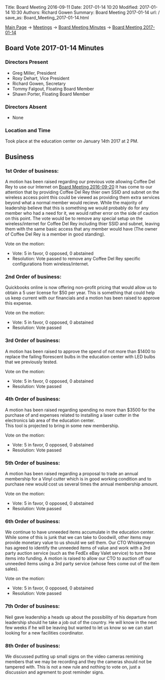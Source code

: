Title: Board Meeting 2016-09-11
Date: 2017-01-14 10:20
Modified: 2017-01-14 10:30
Authors: Richard Gowen
Summary: Board Meeting 2017-01-14
url: /
save_as: Board_Meeting_2017-01-14.html

[Main Page](index.html) -\> [Meetings](Meetings.html)
-\> [Board Meeting Minutes](Board_Meeting_Minutes.html) -\> [Board Meeting 2017-01-14](Board_Meeting_2017-01-14.html)

Board Vote 2017-01-14 Minutes
-----------------------------

### Directors Present

-   Greg Miller, President
-   Roxy Dehart, Vice President
-   Richard Gowen, Secretary
-   Tommy Falgout, Floating Board Member
-   Shawn Porter, Floating Board Member

### Directors Absent

-   None

### Location and Time

Took place at the education center on January 14th 2017 at 2 PM.


Business
--------

### 1st Order of business:

A motion has been raised regarding our previous vote allowing Coffee Del Rey to use our Internet on [Board Meeting 2016-09-20](Board_Meeting_2016-09-20.html)
It has come to our attention that by providing Coffee Del Rey thier own SSID and subnet on the wireless access point this could be viewed as providing them extra services beyond what a normal member would recieve.
While the majority of leadership believe that this is something we would probably do for any member who had a need for it, we would rather error on the side of caution on this point.
The vote would be to remove any special setup on the wireless/internet for Coffee Del Rey including thier SSID and subnet, leaving them with the same basic access that any member would have (The owner of Coffee Del Rey is a member in good standing).

Vote on the motion:

-   Vote: 5 in favor, 0 opposed, 0 abstained
-   Resolution: Vote passed to remove any Coffee Del Rey specific configurations from wireless/internet.

### 2nd Order of business:

Quickbooks online is now offering non-profit pricing that would allow us to obtain a 5 user license for $50 per year.
This is something that could help us keep current with our financials and a motion has been raised to approve this expense.

Vote on the motion:

-   Vote: 5 in favor, 0 opposed, 0 abstained
-   Resolution: Vote passed

### 3rd Order of business:

A motion has been raised to approve the spend of not more than $1400 to replace the failing florescent bulbs in the education center with LED bulbs that we previously tested.

Vote on the motion:

-   Vote: 5 in favor, 0 opposed, 0 abstained
-   Resolution: Vote passed

### 4th Order of business:

A motion has been raised regarding spending no more than $3500 for the purchase of and expenses related to installing a laser cutter in the electronics lab area of the education center.  
This tool is projected to bring in some new membership.

Vote on the motion:

-   Vote: 5 in favor, 0 opposed, 0 abstained
-   Resolution: Vote passed

### 5th Order of business:

A motion has been raised regarding a proposal to trade an annual membership for a Vinyl cutter which is in good working condition and to purchase new would cost us several times the annual membership amount.

Vote on the motion:

-   Vote: 5 in favor, 0 opposed, 0 abstained
-   Resolution: Vote passed

### 6th Order of business:

We continue to have unneeded items accumulate in the education center.  While some of this is junk that we can take to Goodwill, other items may provide monetary value to us should we sell them.  Our CTO Whiskeyneon has agreed to identify the unneeded items of value and work with a 3rd party auction service (such as the FedEx eBay Valet service) to turn these items into funding.  A motion is raised to allow our CTO to auction off our unneeded items using a 3rd party service (whose fees come out of the item sales). 

Vote on the motion:

-   Vote: 5 in favor, 0 opposed, 0 abstained
-   Resolution: Vote passed

### 7th Order of business:

Neil gave leadership a heads up about the possibility of his departure from leadership should he take a job out of the country.
He will know in the next few weeks if he will be leaving but wanted to let us know so we can start looking for a new facilities coordinator.

### 8th Order of business:

We discussed putting up small signs on the video cameras remining members that we may be recording and they the cameras should not be tampered with.
This is not a new rule and nothing to vote on, just a discussion and agrement to post reminder signs.



